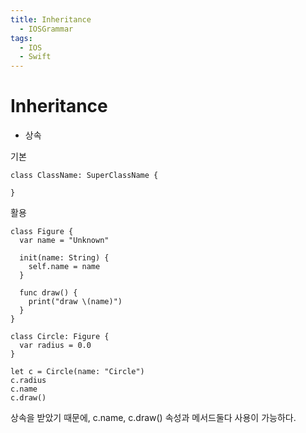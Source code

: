 ```yaml
---
title: Inheritance
  - IOSGrammar
tags:
  - IOS
  - Swift
---
```


# Inheritance
- 상속

기본
~~~
class ClassName: SuperClassName {

}
~~~

활용
~~~
class Figure {
  var name = "Unknown"

  init(name: String) {
    self.name = name
  }

  func draw() {
    print("draw \(name)")
  }
}

class Circle: Figure {
  var radius = 0.0
}

let c = Circle(name: "Circle")
c.radius
c.name
c.draw()
~~~
상속을 받았기 때문에, c.name, c.draw() 속성과 메서드둘다 사용이 가능하다.